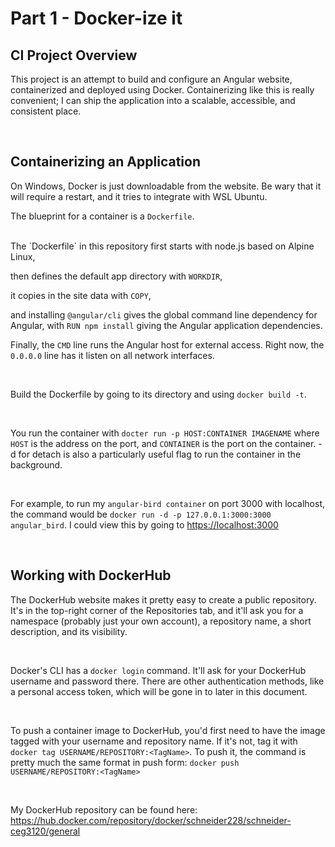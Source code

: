# Part 1 - Docker-ize it

## CI Project Overview
This project is an attempt to build and configure an Angular website, containerized and deployed using Docker. Containerizing like this is really convenient; I can ship the application into a scalable, accessible, and consistent place.

<br>

## Containerizing an Application


On Windows, Docker is just downloadable from the website. Be wary that it will require a restart, and it tries to integrate with WSL Ubuntu.
<br>

The blueprint for a container is a `Dockerfile`.

<br>
The `Dockerfile` in this repository first starts with node.js based on Alpine Linux,

then defines the default app directory with `WORKDIR`,

it copies in the site data with `COPY`,

and installing `@angular/cli` gives the global command line dependency for Angular, with `RUN npm install` giving the Angular application dependencies.

Finally, the ``CMD`` line runs the Angular host for external access. Right now, the `0.0.0.0` line has it listen on all network interfaces.

<br>

Build the Dockerfile by going to its directory and using `docker build -t`.

<br>

You run the container with `docter run -p HOST:CONTAINER IMAGENAME` where `HOST` is the address on the port, and `CONTAINER` is the port on the container. -d for detach is also a particularly useful flag to run the container in the background.

<br>

For example, to run my `angular-bird container` on port 3000 with localhost, the command would be `docker run -d -p 127.0.0.1:3000:3000 angular_bird`. I could view this by going to [https://localhost:3000](https://localhost:3000)

<br>

## Working with DockerHub

The DockerHub website makes it pretty easy to create a public repository. It's in the top-right corner of the Repositories tab, and it'll ask you for a namespace (probably just your own account), a repository name, a short description, and its visibility.

<br>

Docker's CLI has a `docker login` command. It'll ask for your DockerHub username and password there. There are other authentication methods, like a personal access token, which will be gone in to later in this document.

<br>

To push a container image to DockerHub, you'd first need to have the image tagged with your username and repository name. If it's not, tag it with `docker tag USERNAME/REPOSITORY:<TagName>`. To push it, the command is pretty much the same format in push form: `docker push USERNAME/REPOSITORY:<TagName>`

<br>

My DockerHub repository can be found here: https://hub.docker.com/repository/docker/schneider228/schneider-ceg3120/general


